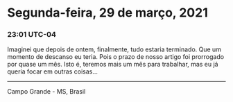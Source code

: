 # Segunda-feira, 29 de março, 2021

### 23:01 UTC-04

Imaginei que depois de ontem, finalmente, tudo estaria terminado. Que um momento
de descanso eu teria. Pois o prazo de nosso artigo foi prorrogado por quase um mês.
Isto é, teremos mais um mês para trabalhar, mas eu já queria focar em outras coisas...

---

Campo Grande - MS, Brasil

